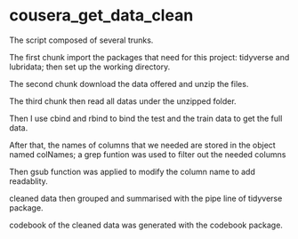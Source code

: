 # cousera_get_data_clean

The script composed of several trunks.

The first chunk import the packages that need for this project: tidyverse and lubridata; then set up the working directory.

The second chunk download the data offered and unzip the files.

The third chunk then read all datas under the unzipped folder.

Then I use cbind and rbind to bind the test and the train data to get the full data.

After that, the names of columns that we needed are stored in the object named colNames; a grep funtion was used to filter out the needed columns

Then gsub function was applied to modify the column name to add readablity.

cleaned data then grouped and summarised with the pipe line of tidyverse package.

codebook of the cleaned data was generated with the codebook package.
